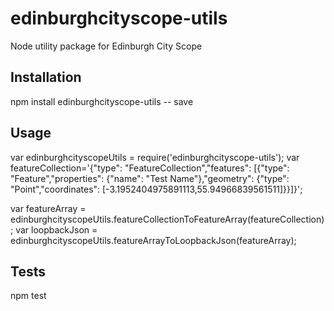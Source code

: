 # edinburghcityscope-utils
Node utility package for Edinburgh City Scope

## Installation

npm install edinburghcityscope-utils -- save

## Usage

var edinburghcityscopeUtils = require('edinburghcityscope-utils');
var featureCollection='{"type": "FeatureCollection","features": [{"type": "Feature","properties": {"name": "Test Name"},"geometry": {"type": "Point","coordinates": [-3.1952404975891113,55.94966839561511]}}]}';

var featureArray = edinburghcityscopeUtils.featureCollectionToFeatureArray(featureCollection);
var loopbackJson = edinburghcityscopeUtils.featureArrayToLoopbackJson(featureArray);

## Tests

npm test
